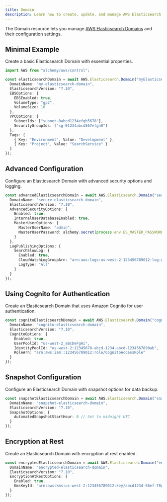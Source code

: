 ```yaml
---
title: Domain
description: Learn how to create, update, and manage AWS Elasticsearch Domains using Alchemy Cloud Control.
---
```



The Domain resource lets you manage [AWS Elasticsearch Domains](https://docs.aws.amazon.com/elasticsearch/latest/userguide/) and their configuration settings.

## Minimal Example

Create a basic Elasticsearch Domain with essential properties.

```ts
import AWS from "alchemy/aws/control";

const elasticsearchDomain = await AWS.Elasticsearch.Domain("myElasticsearchDomain", {
  DomainName: "my-elasticsearch-domain",
  ElasticsearchVersion: "7.10",
  EBSOptions: {
    EBSEnabled: true,
    VolumeType: "gp2",
    VolumeSize: 10
  },
  VPCOptions: {
    SubnetIds: ["subnet-0abcd1234efgh5678"],
    SecurityGroupIds: ["sg-01234abcd567efgh8"]
  },
  Tags: [
    { Key: "Environment", Value: "Development" },
    { Key: "Project", Value: "SearchService" }
  ]
});
```

## Advanced Configuration

Configure an Elasticsearch Domain with advanced security options and logging.

```ts
const advancedElasticsearchDomain = await AWS.Elasticsearch.Domain("secureElasticsearchDomain", {
  DomainName: "secure-elasticsearch-domain",
  ElasticsearchVersion: "7.10",
  AdvancedSecurityOptions: {
    Enabled: true,
    InternalUserDatabaseEnabled: true,
    MasterUserOptions: {
      MasterUserName: "admin",
      MasterUserPassword: alchemy.secret(process.env.ES_MASTER_PASSWORD!)
    }
  },
  LogPublishingOptions: {
    SearchSlowLog: {
      Enabled: true,
      CloudWatchLogGroupArn: "arn:aws:logs:us-west-2:123456789012:log-group:/aws/elasticsearch/my-slow-log",
      LogType: "All"
    }
  }
});
```

## Using Cognito for Authentication

Create an Elasticsearch Domain that uses Amazon Cognito for user authentication.

```ts
const cognitoElasticsearchDomain = await AWS.Elasticsearch.Domain("cognitoElasticsearchDomain", {
  DomainName: "cognito-elasticsearch-domain",
  ElasticsearchVersion: "7.10",
  CognitoOptions: {
    Enabled: true,
    UserPoolId: "us-west-2_aBcDeFgHi",
    IdentityPoolId: "us-west-2:12345678-abcd-1234-abcd-1234567890ab",
    RoleArn: "arn:aws:iam::123456789012:role/CognitoAccessRole"
  }
});
```

## Snapshot Configuration

Configure an Elasticsearch Domain with snapshot options for data backup.

```ts
const snapshotElasticsearchDomain = await AWS.Elasticsearch.Domain("snapshotElasticsearchDomain", {
  DomainName: "snapshot-elasticsearch-domain",
  ElasticsearchVersion: "7.10",
  SnapshotOptions: {
    AutomatedSnapshotStartHour: 0 // Set to midnight UTC
  }
});
```

## Encryption at Rest

Create an Elasticsearch Domain with encryption at rest enabled.

```ts
const encryptedElasticsearchDomain = await AWS.Elasticsearch.Domain("encryptedElasticsearchDomain", {
  DomainName: "encrypted-elasticsearch-domain",
  ElasticsearchVersion: "7.10",
  EncryptionAtRestOptions: {
    Enabled: true,
    KmsKeyId: "arn:aws:kms:us-west-2:123456789012:key/abcd1234-56ef-78gh-90ij-klmnopqrst"
  }
});
```
